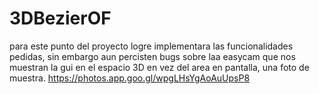 # 3DBezierOF
para este punto del proyecto logre implementara las funcionalidades pedidas, sin embargo aun percisten bugs sobre laa easycam que nos muestran la gui en el espacio 3D en vez del area en pantalla, una foto de muestra.
https://photos.app.goo.gl/wpgLHsYgAoAuUpsP8
